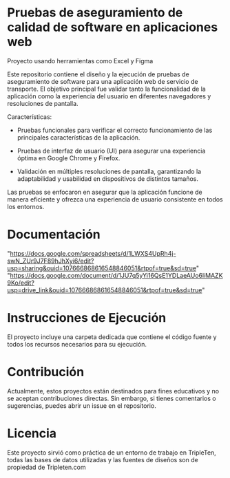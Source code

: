 # Pruebas de aseguramiento de calidad de software en aplicaciones web

Proyecto usando herramientas como Excel y Figma

Este repositorio contiene el diseño y la ejecución de pruebas de aseguramiento de software para una aplicación web de servicio de transporte. El objetivo principal fue validar tanto la funcionalidad de la aplicación como la experiencia del usuario en diferentes navegadores y resoluciones de pantalla.

Características:

- Pruebas funcionales para verificar el correcto funcionamiento de las principales características de la aplicación.

- Pruebas de interfaz de usuario (UI) para asegurar una experiencia óptima en Google Chrome y Firefox.

- Validación en múltiples resoluciones de pantalla, garantizando la adaptabilidad y usabilidad en dispositivos de distintos tamaños.


Las pruebas se enfocaron en asegurar que la aplicación funcione de manera eficiente y ofrezca una experiencia de usuario consistente en todos los entornos.

# Documentación
"https://docs.google.com/spreadsheets/d/1LWXS4UpRh4j-swN_ZUr9J7F89hJhXyi6/edit?usp=sharing&ouid=107666868616548846051&rtpof=true&sd=true"
"https://docs.google.com/document/d/1JU7q5yYi16QsE1YDLaeAUo6liMAZK9Ko/edit?usp=drive_link&ouid=107666868616548846051&rtpof=true&sd=true"

# Instrucciones de Ejecución
El proyecto incluye una carpeta dedicada que contiene el código fuente y todos los recursos necesarios para su ejecución.

# Contribución
Actualmente, estos proyectos están destinados para fines educativos y no se aceptan contribuciones directas. Sin embargo, si tienes comentarios o sugerencias, puedes abrir un issue en el repositorio.

# Licencia
Este proyecto sirvió como práctica de un entorno de trabajo en TripleTen, todas las bases de datos utilizadas y las fuentes de diseños son de propiedad de Tripleten.com
